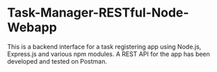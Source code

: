 # Task-Manager-RESTful-Node-Webapp

This is a backend interface for a task registering app using Node.js, Express.js and various npm modules. A REST API for the app has been developed and tested on Postman.

